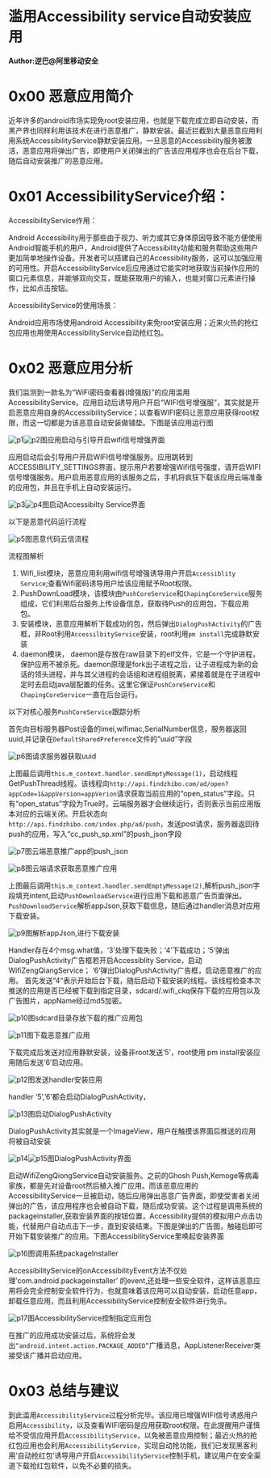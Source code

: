 # 滥用Accessibility service自动安装应用

**Author:逆巴@阿里移动安全**

0x00 恶意应用简介
=====

近年许多的android市场实现免root安装应用，也就是下载完成立即自动安装，而黑产界也同样利用该技术在进行恶意推广，静默安装。最近拦截到大量恶意应用利用系统AccessibilityService静默安装应用。一旦恶意的Accessibility服务被激活，恶意应用将弹出广告，即使用户关闭弹出的广告该应用程序也会在后台下载，随后自动安装推广的恶意应用。

0x01 AccessibilityService介绍：
=====

AccessibilityService作用：

Android Accessibility用于那些由于视力、听力或其它身体原因导致不能方便使用Android智能手机的用户，Android提供了Accessibility功能和服务帮助这些用户更加简单地操作设备。开发者可以搭建自己的Accessibility服务，这可以加强应用的可用性。开启AccessibilityService后应用通过它能实时地获取当前操作应用的窗口元素信息，并能够双向交互，既能获取用户的输入，也能对窗口元素进行操作，比如点击按钮。

AccessibilityService的使用场景：

Android应用市场使用android Accessibility来免root安装应用；近来火热的抢红包应用也用使用AccessibilityService自动抢红包。

0x02 恶意应用分析
=====

我们监测到一款名为“WiFi密码查看器(增强版)”的应用滥用AccessibilityService。应用启动后诱导用户开启“WIFI信号增强服”，其实就是开启恶意应用自身的AccessibilityService；以查看WIFI密码让恶意应用获得root权限，而这一切都是为该恶意自动安装做铺垫。下图是该应用运行图

![p1](http://drops.javaweb.org/uploads/images/eec738a08c9735812c9ed6f01dbc52f00b25fd14.jpg)![p2](http://drops.javaweb.org/uploads/images/2e3637f2053efd9cf76680b821bc77c182d8859e.jpg)图应用启动与引导开启wifi信号增强界面

应用启动后会引导用户开启WIFI信号增强服务。应用跳转到ACCESSIBILITY_SETTINGS界面，提示用户若要增强Wifi信号强度，请开启WIFI信号增强服务。用户启用恶意应用的该服务之后，手机将疯狂下载该应用云端准备的应用包，并且在手机上自动安装运行。

![p3](http://drops.javaweb.org/uploads/images/32b86fe3d16e2abf61238e8f81bbdc55795e95c8.jpg)![p4](http://drops.javaweb.org/uploads/images/9093c7838d6a09033333fec268e2c86b52b6c0e3.jpg)图启动Accessibilty Service界面

以下是恶意代码运行流程

![p5](http://drops.javaweb.org/uploads/images/eb3e29ac6e923b9f9594017de3c1886397c17d6c.jpg)图恶意代码云信流程

流程图解析

1.  Wifi_list模块，恶意应用利用wifi信号增强诱导用户开启`Accessiblity Service`;查看Wifi密码诱导用户给该应用赋予Root权限。
2.  PushDownLoad模块，该模块由`PushCoreService`和`ChapingCoreService`服务组成，它们利用后台服务上传设备信息，获取待Push的应用包，下载应用包。
3.  安装模块，恶意应用解析下载成功的包，然后弹出`DialogPushActivity`的广告框，非Root利用`AccessilbityService`安装，root利用`pm install`完成静默安装
4.  daemon模块， daemon是存放在raw目录下的elf文件，它是一个守护进程，保护应用不被杀死。daemon原理是fork出子进程之后，让子进程成为新的会话的领头进程，并与其父进程的会话组和进程组脱离，紧接着就是在子进程中定时去启动java层配置的任务。这里它保证`PushCoreService`和`ChapingCoreService`一直在后台运行。

以下对核心服务`PushCoreService`跟踪分析

首先向目标服务器Post设备的imei,wifimac,SerialNumber信息，服务器返回uuid,并记录在`DefaultSharedPreference`文件的”uuid”字段

![p6](http://drops.javaweb.org/uploads/images/8ddc2ba161c0430f489c4d50adc4599514275fd2.jpg)图请求服务器获取uuid

上图最后调用`this.m_context.handler.sendEmptyMessage(1)`，启动线程GetPushThread线程。该线程向`http://api.findzhibo.com/ad/open?appCode=1&appVersion=appVerion`请求获取当前应用的“open_status”字段。只有“open_status”字段为True时，云端服务器才会继续运行，否则表示当前应用版本对应的云端关闭。开启状态向`http://api.findzhibo.com/index.php/ad/push`，发送post请求，服务器返回待push的应用，写入“cc_push_sp.xml”的push_json字段

![p7](http://drops.javaweb.org/uploads/images/32e5c8271d949f47762dd9ffaabadddf78802991.jpg)图云端恶意推广app的push_json

![p8](http://drops.javaweb.org/uploads/images/9a7b4a5048f6fc94dfdb713b7263ab358a101778.jpg)图云端请求获取恶意推广应用

上图最后调用`this.m_context.handler.sendEmptyMessage(2)`,解析push_json字段填充intent,启动`PushDownloadService`进行应用下载和恶意广告页面弹出。`PushDownloadService`解析appJson,获取下载信息，随后通过handler消息对应用下载安装。

![p9](http://drops.javaweb.org/uploads/images/7b68a4bb1d58a3210428cc10512b93a13735d90c.jpg)图解析appJson,进行下载安装

Handler存在4个msg.what值，‘3’处理下载失败；‘4’下载成功；‘5’弹出DialogPushActivity广告框若开启Accessiblity Service，启动WifiZengQiangService； ‘6’弹出DialogPushActivity广告框，启动恶意推广的应用。 首先发送“4“表示开始后台下载，随后启动下载安装的线程。该线程检查本次推送的应用是否已经被下载到指定目录，sdcard/.wifi_ckq保存下载的应用包以及广告图片，appName经过md5加密。

![p10](http://drops.javaweb.org/uploads/images/a0e435d7af69cc603194f5dfcaaaa2cbf9d996f2.jpg)图sdcard目录存放下载的推广应用包

![p11](http://drops.javaweb.org/uploads/images/13243b8d090255a00774b12532babeaa2a065c63.jpg)图下载恶意推广应用

下载完成后发送对应用静默安装，设备非root发送‘5’，root使用 pm install安装应用随后发送‘6’启动应用。

![p12](http://drops.javaweb.org/uploads/images/cbd25864402c196a71e396f9f5cbb3fc1a70ee7d.jpg)图发送handler安装应用

handler ‘5’,’6’都会启动DialogPushActivity，

![p13](http://drops.javaweb.org/uploads/images/7066f0aa05a89c656e88ed066be3eeb67521522d.jpg)图启动DialogPushActivity

DialogPushActivity其实就是一个ImageView，用户在触摸该界面后推送的应用将被自动安装

![p14](http://drops.javaweb.org/uploads/images/79276d27cdefd8cd0e9c17633f23f9c15442ac05.jpg)![p15](http://drops.javaweb.org/uploads/images/4f7fe56a9c793d3145a0952745a0ae305892ba05.jpg)图DialogPushActivity界面

启动WifiZengQiongService自动安装服务。之前的Ghosh Push,Kemoge等病毒家族，都是先对设备root然后植入推广应用。而该恶意应用的AccessibilityService一旦被启动，随后应用弹出恶意广告界面，即使受害者关闭弹出的广告，该应用程序也会被自动下载，随后成功安装。这个过程是调用系统的packageinstaller,获取安装界面的按钮位置，Accessibility提供的模拟用户点击功能，代替用户自动点击下一步，直到安装结束。下图是弹出的广告图，触碰后即可开始下载安装推广的应用。下图AccessibilityService里唤起安装界面

![p16](http://drops.javaweb.org/uploads/images/43ecb00491b0f920f8f635e3096f455f48467f95.jpg)图调用系统packageInstaller

AccessibilityService的onAccessibilityEvent方法不仅处理’com.android.packageinstaller’ 的event,还处理一些安全软件，这样该恶意应用将会完全控制安全软件行为，也就意味着该应用可以自动安装，启动任意app，卸载任意应用，而且利用AccessibilityService控制安全软件进行免杀。

![p17](http://drops.javaweb.org/uploads/images/4b962cf87543479860541d5868e0db4c758754e9.jpg)图AccessibilityService控制指定应用包

在推广的应用成功安装过后，系统将会发出`“android.intent.action.PACKAGE_ADDED”`广播消息，AppListenerReceiver类接受该广播并启动应用。

0x03 总结与建议
=====

到此滥用`AccessibilityService`过程分析完毕。该应用已增强WIFI信号诱惑用户启用`Accessibility`，以及查看WIFI密码是应用获取root权限。在此提醒用户谨慎给不受信应用开启`AccessibilityService`，以免被恶意应用控制；最近火热的抢红包应用也会利用`AccessibilityService`，实现自动抢功能，我们已发现黑客利用‘自动抢红包’诱导用户开启`AccessibilityService`控制手机，建议用户在安全渠道下载抢红包软件，以免不必要的损失。
